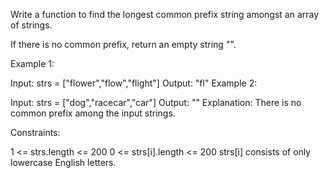 Write a function to find the longest common prefix string amongst an array of strings.

If there is no common prefix, return an empty string "".



Example 1:

Input: strs = ["flower","flow","flight"]
Output: "fl"
Example 2:

Input: strs = ["dog","racecar","car"]
Output: ""
Explanation: There is no common prefix among the input strings.


Constraints:

1 <= strs.length <= 200
0 <= strs[i].length <= 200
strs[i] consists of only lowercase English letters.
